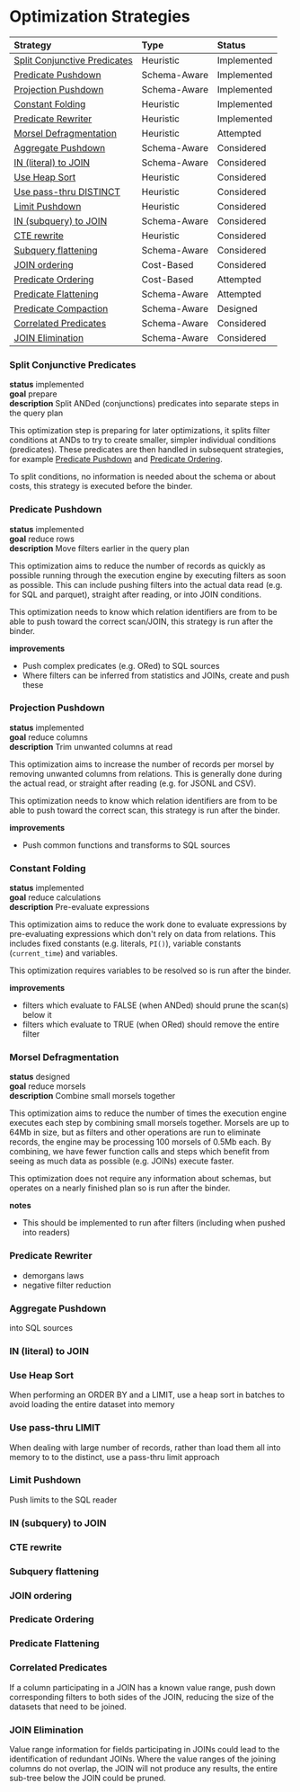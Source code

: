 # Optimization Strategies

Strategy                                                      | Type         | Status
:------------------------------------------------------------ | :----------- | :----------
[Split Conjunctive Predicates](#split-conjunctive-predicates) | Heuristic    | Implemented
[Predicate Pushdown](#predicate-pushdown)                     | Schema-Aware | Implemented
[Projection Pushdown](#projection-pushdown)                   | Schema-Aware | Implemented
[Constant Folding](#constant-folding)                         | Heuristic    | Implemented
[Predicate Rewriter](#predicate-rewriter)                     | Heuristic    | Implemented
[Morsel Defragmentation](#morsel-defragmentation)             | Heuristic    | Attempted
[Aggregate Pushdown](#aggregate-pushdown)                     | Schema-Aware | Considered
[IN (literal) to JOIN](#in-literal-to-join)                   | Schema-Aware | Considered
[Use Heap Sort](#use-heap-sort)                               | Heuristic    | Considered
[Use pass-thru DISTINCT](#use-pass-thru-distinct)             | Heuristic    | Considered
[Limit Pushdown](#limit-pushdown)                             | Heuristic    | Considered
[IN (subquery) to JOIN](#in-subquery-to-join)                 | Schema-Aware | Considered
[CTE rewrite](#cte-rewrite)                                   | Heuristic    | Considered
[Subquery flattening](#subquery-flattening)                   | Schema-Aware | Considered
[JOIN ordering](#join-ordering)                               | Cost-Based   | Considered
[Predicate Ordering](#join-ordering)                          | Cost-Based   | Attempted
[Predicate Flattening](#predicate-flattening)                 | Schema-Aware | Attempted
[Predicate Compaction](#predicate-compaction)                 | Schema-Aware | Designed
[Correlated Predicates](#correlated-predicates)               | Schema-Aware | Considered
[JOIN Elimination](#join-elimination)                         | Schema-Aware | Considered


### Split Conjunctive Predicates

**status** implemented  
**goal** prepare  
**description** Split ANDed (conjunctions) predicates into separate steps in the query plan

This optimization step is preparing for later optimizations, it splits filter conditions at ANDs to try to create smaller, simpler individual conditions (predicates). These predicates are then handled in subsequent strategies, for example [Predicate Pushdown](#predicate-pushdown) and [Predicate Ordering](#predicate-ordering).

To split conditions, no information is needed about the schema or about costs, this strategy is executed before the binder.

### Predicate Pushdown

**status** implemented  
**goal** reduce rows  
**description** Move filters earlier in the query plan 

This optimization aims to reduce the number of records as quickly as possible running through the execution engine by executing filters as soon as possible. This can include pushing filters into the actual data read (e.g. for SQL and parquet), straight after reading, or into JOIN conditions.

This optimization needs to know which relation identifiers are from to be able to push toward the correct scan/JOIN, this strategy is run after the binder.

**improvements**
- Push complex predicates (e.g. ORed) to SQL sources
- Where filters can be inferred from statistics and JOINs, create and push these

### Projection Pushdown

**status** implemented  
**goal** reduce columns  
**description** Trim unwanted columns at read 

This optimization aims to increase the number of records per morsel by removing unwanted columns from relations. This is generally done during the actual read, or straight after reading (e.g. for JSONL and CSV).

This optimization needs to know which relation identifiers are from to be able to push toward the correct scan, this strategy is run after the binder.

**improvements**
- Push common functions and transforms to SQL sources

### Constant Folding

**status** implemented  
**goal** reduce calculations  
**description** Pre-evaluate expressions  

This optimization aims to reduce the work done to evaluate expressions by pre-evaluating expressions which don't rely on data from relations. This includes fixed constants (e.g. literals, `PI()`), variable constants (`current_time`) and variables.

This optimization requires variables to be resolved so is run after the binder.

**improvements**
- filters which evaluate to FALSE (when ANDed) should prune the scan(s) below it
- filters which evaluate to TRUE (when ORed) should remove the entire filter

### Morsel Defragmentation

**status** designed  
**goal** reduce morsels  
**description** Combine small morsels together

This optimization aims to reduce the number of times the execution engine executes each step by combining small morsels together. Morsels are up to 64Mb in size, but as filters and other operations are run to eliminate records, the engine may be processing 100 morsels of 0.5Mb each. By combining, we have fewer function calls and steps which benefit from seeing as much data as possible (e.g. JOINs) execute faster.

This optimization does not require any information about schemas, but operates on a nearly finished plan so is run after the binder.

**notes**
- This should be implemented to run after filters (including when pushed into readers)

### Predicate Rewriter
- demorgans laws
- negative filter reduction

### Aggregate Pushdown
into SQL sources

### IN (literal) to JOIN

### Use Heap Sort

When performing an ORDER BY and a LIMIT, use a heap sort in batches to avoid loading the entire dataset into memory

### Use pass-thru LIMIT

When dealing with large number of records, rather than load them all into memory to to the distinct, use a pass-thru limit approach

### Limit Pushdown

Push limits to the SQL reader

### IN (subquery) to JOIN

### CTE rewrite

### Subquery flattening

### JOIN ordering

### Predicate Ordering

### Predicate Flattening

### Correlated Predicates

If a column participating in a JOIN has a known value range, push down corresponding filters to both sides of the JOIN, reducing the size of the datasets that need to be joined.

### JOIN Elimination

Value range information for fields participating in JOINs could lead to the identification of redundant JOINs. Where the value ranges of the joining columns do not overlap, the JOIN will not produce any results, the entire sub-tree below the JOIN could be pruned.